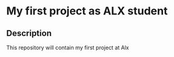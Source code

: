 # My first project as ALX student
## Description
This repository will contain my first project at Alx 

